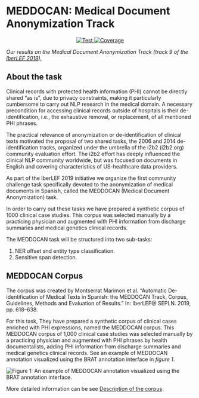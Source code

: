 # MEDDOCAN: Medical Document Anonymization Track


<p align="center">
<a href="https://github.com/GuiGel/MedDocAn/actions?query=workflow%3ATest" target="_blank">
    <img src="https://github.com/GuiGel/MedDocAn/workflows/Test/badge.svg" alt="Test">
</a>
<a href="https://codecov.io/gh/GuiGel/MedDocAn" target="_blank">
    <img src="https://img.shields.io/codecov/c/github/GuiGel/MedDocAn/branch/dev?color=%2334D058" alt="Coverage">
</a>

*Our results on the Medical Document Anonymization Track (track 9 of the <abbr title="Iberian Languages Evaluation Forum 2019"> [IberLEF 2019](http://ceur-ws.org/Vol-2421/)).</abbr>*

## About the task

Clinical records with protected health information (PHI) cannot be directly shared “as is”, due to privacy constraints, making it particularly cumbersome to carry out NLP research in the medical domain. A necessary precondition for accessing clinical records outside of hospitals is their de-identification, i.e., the exhaustive removal, or replacement, of all mentioned PHI phrases.

The practical relevance of anonymization or de-identification of clinical texts motivated the proposal of two shared tasks, the 2006 and 2014 de-identification tracks, organized under the umbrella of the i2b2 (i2b2.org) community evaluation effort. The i2b2 effort has deeply influenced the clinical NLP community worldwide, but was focused on documents in English and covering characteristics of US-healthcare data providers.

As part of the IberLEF 2019 initiative we organize the first community challenge task specifically devoted to the anonymization of medical documents in Spanish, called the MEDDOCAN (Medical Document Anonymization) task.

In order to carry out these tasks we have prepared a synthetic corpus of 1000 clinical case studies. This corpus was selected manually by a practicing physician and augmented with PHI information from
discharge summaries and medical genetics clinical records.

The MEDDOCAN task will be structured into two sub-tasks:

1. NER offset and entity type classification.
2. Sensitive span detection.

## MEDDOCAN Corpus

The corpus was created by Montserrat Marimon et al. “Automatic De-identification of Medical Texts in Spanish: the MEDDOCAN Track, Corpus, Guidelines, Methods and Evaluation of Results.” In: IberLEF@ SEPLN. 2019, pp. 618–638.

For this task, They have prepared a synthetic corpus of clinical cases enriched with PHI expressions, named the MEDDOCAN corpus. This MEDDOCAN corpus of 1,000 clinical case studies was selected manually by a practicing physician and augmented with PHI phrases by health documentalists, adding PHI information from discharge summaries and medical genetics clinical records. See an example of MEDDOCAN annotation visualized using the BRAT annotation interface in *figure 1*.  

![Figure 1: An example of MEDDOCAN annotation visualized using the BRAT annotation interface.](https://temu.bsc.es/meddocan/wp-content/uploads/2019/03/image-1-1024x922.png)

More detailed information can be see [Description of the corpus](https://temu.bsc.es/meddocan/index.php/description-of-the-corpus/).
